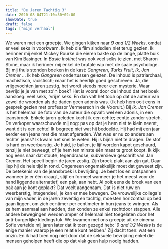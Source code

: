```yaml
---
title: "De Jaren Tachtig 3"
date: 2020-08-04T21:10:30+02:00
showDate: true
draft: false
tags: ["mijn verhaal"]
---
```


We waren met een groepje. We gingen kijken naar *9 and 1/2 Weeks*, omdat er veel seks in voorkwam. Ik heb die film sindsdien niet terug gezien. Ik herinner mij enkel Mickey Rourke die eieren bakte op de lange, platte buik van Kim Basinger. In *Basic Instinct* was ook veel seks te zien, met Sharon Stone, maar ik herinner mij enkel de brutale wip met de saaie psychologe. Bij mij thuis stonden boeken in de kast: *Gangreen*, *Turks Fruit*, *Ik, Jan Cremer* ... Ik heb *Gangreen* ondertussen gelezen. De inhoud is patriarchaal, machistisch, racistisch; maar het is heerlijk goed geschreven. Ja, die vrijgevochten jaren zestig, het wordt steeds meer een mysterie. Waar bevrijd je je van met zo'n boek? Het is vooral door de inhoud dat het boek aansloeg: veel seks, 'vrije' seks. En dan valt het toch op dat de auteur van zowel de woorden als de daden geen adonis was. (Ik heb hem ooit eens in gesprek gezien met professor Vermeersch in de Vooruit.) Bij *Ik, Jan Cremer* is het helemaal de foto van de auteur die opvalt: wel een adonis, in een jeansbroek. Enkele jaren geleden kocht ik een echte; eentje zonder stretch. De verkoper waarschuwde mij nog: pas op dat je hem niet te klein neemt, want dit is een echte! Ik begreep niet wat hij bedoelde. Hij had mij een jaar eerder een jeans met die maat afgeraden. Wat was er nu zo anders aan 'echte' jeans? Ik kwam het snel te weten. Hij is bijna niet te dragen. De stof is hard en weerbarstig. Je huid, je ballen, je lijf worden kapot geschuurd, tenzij je niet beweegt, of je hem ten minste één maat te groot koopt. Ik kijk nog eens naar dat stoute, tegendraadse, subversieve geschrift van Jan Cremer. Het speelt begin de jaren zestig. Zijn broek plakt aan zijn gat. Daar liep hij de hele tijd in rond. Ongemeen ongemakkelijk moet dat geweest zijn. De betekenis van de jeansbroek is bevrijding. Je bent los en ontspannen wanneer je er één draagt, stijf en formeel wanneer je het meest voor de hand liggende alternatief, een pak, aan hebt. Al ooit eens de broek van een pak aan je kont geplakt? Dat voelt aangenaam. Dat is niet ruw en weerbarstig, integendeel, je kan er mee bewegen. De vrouwelijke collega's van mijn vader, in de jaren zeventig en tachtig, moesten horizontaal op bed gaan liggen, om zich centimer per centimeter in hun jeans te wringen. Als ze hem aanmaal aan hadden, dan konden ze enkel rechtdoor stappen. Alle andere bewegingen werden amper of helemaal niet toegelaten door het anti-burgerlijke kledingstuk. We kwamen met ons groepje uit de cinema. Sofie vertelde mij jaren later dat ik toen gezegd heb: '*9 and 1/2 Weeks* is de enige manier waarop je een relatie kunt hebben.' Zij dacht toen: wat een onzin. En ik had toen nog niet door dat de seksuele bevrijding enkel die mensen geholpen heeft die op dat vlak geen hulp nodig hadden. 